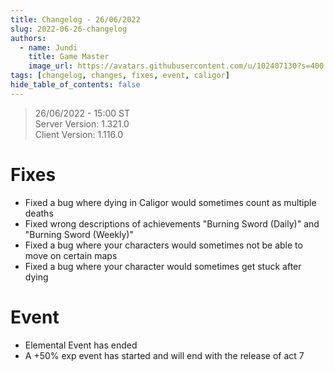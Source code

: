 ```yaml
---
title: Changelog - 26/06/2022
slug: 2022-06-26-changelog
authors:
  - name: Jundi
    title: Game Master
    image_url: https://avatars.githubusercontent.com/u/102407130?s=400
tags: [changelog, changes, fixes, event, caligor]
hide_table_of_contents: false
---
```


> 26/06/2022 - 15:00 ST     
> Server Version: 1.321.0   
> Client Version: 1.116.0   

# Fixes
- Fixed a bug where dying in Caligor would sometimes count as multiple deaths
- Fixed wrong descriptions of achievements "Burning Sword (Daily)" and "Burning Sword (Weekly)"
- Fixed a bug where your characters would sometimes not be able to move on certain maps
- Fixed a bug where your character would sometimes get stuck after dying

# Event
- Elemental Event has ended
- A +50% exp event has started and will end with the release of act 7